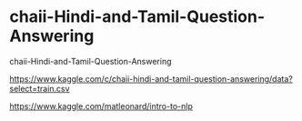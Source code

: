 # chaii-Hindi-and-Tamil-Question-Answering
chaii-Hindi-and-Tamil-Question-Answering

https://www.kaggle.com/c/chaii-hindi-and-tamil-question-answering/data?select=train.csv

https://www.kaggle.com/matleonard/intro-to-nlp
